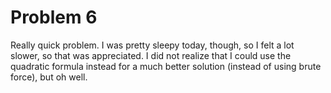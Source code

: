 # Problem 6
Really quick problem. I was pretty sleepy today, though, so I felt a lot slower, so that was appreciated. I did not realize that I could use the quadratic formula instead for a much better solution (instead of using brute force), but oh well.